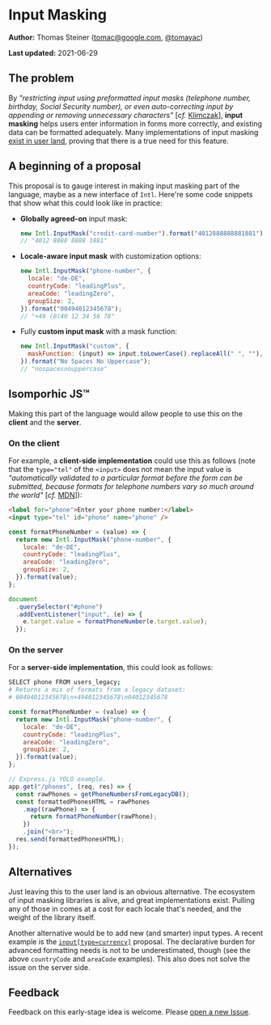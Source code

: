 # Input Masking

**Author:** Thomas Steiner ([tomac@google.com](mailto:tomac@google.com),
[@tomayac](https://twitter.com/tomayac))

**Last updated:** 2021-06-29

## The problem

By _"restricting input using preformatted input masks (telephone number,
birthday, Social Security number), or even auto-correcting input by appending or
removing unnecessary characters"_ [_cf._
[Klimczak](https://books.google.es/books?id=xMJOm4ppCkYC&printsec=frontcover&dq=editions:OTpjPvHq_7MC&hl=en&sa=X&redir_esc=y#v=onepage&q=input%20masks&f=false)],
**input masking** helps users enter information in forms more correctly, and
existing data can be formatted adequately. Many implementations of input masking
[exist in user land](https://bashooka.com/coding/javascript-input-mask-libraries/),
proving that there is a true need for this feature.

## A beginning of a proposal

This proposal is to gauge interest in making input masking part of the language,
maybe as a new interface of `Intl`. Here're some code snippets that show what
this could look like in practice:

- **Globally agreed-on** input mask:

  ```js
  new Intl.InputMask("credit-card-number").format("4012888888881881");
  // "4012 8888 8888 1881"
  ```

- **Locale-aware input mask** with customization options:
  ```js
  new Intl.InputMask("phone-number", {
    locale: "de-DE",
    countryCode: "leadingPlus",
    areaCode: "leadingZero",
    groupSize: 2,
  }).format("00494012345678");
  // "+49 (0)40 12 34 56 78"
  ```
- Fully **custom input mask** with a mask function:

  ```js
  new Intl.InputMask("custom", {
    maskFunction: (input) => input.toLowerCase().replaceAll(" ", ""),
  }).format("No Spaces No Uppercase");
  // "nospacesnouppercase"
  ```

## Isomporhic JS™

Making this part of the language would allow people to use this on
the **client** and the **server**.

### On the client

For example, a **client-side implementation** could use this as follows (note
that the `type="tel"` of the `<input>` does not mean the input value is
_"automatically validated to a particular format before the
form can be submitted, because formats for telephone numbers vary so much around
the world"_ [_cf._
[MDN](https://developer.mozilla.org/en-US/docs/Web/HTML/Element/input/tel#:~:text=the%20input%20value%20is%20not%20automatically%20validated%20to%20a%20particular%20format%20before%20the%20form%20can%20be%20submitted%2C%20because%20formats%20for%20telephone%20numbers%20vary%20so%20much%20around%20the%20world.)]):

```html
<label for="phone">Enter your phone number:</label>
<input type="tel" id="phone" name="phone" />
```

```js
const formatPhoneNumber = (value) => {
  return new Intl.InputMask("phone-number", {
    locale: "de-DE",
    countryCode: "leadingPlus",
    areaCode: "leadingZero",
    groupSize: 2,
  }).format(value);
};

document
  .querySelector("#phone")
  .addEventListener("input", (e) => {
    e.target.value = formatPhoneNumber(e.target.value);
  });
```

### On the server

For a **server-side implementation**, this could look as follows:

```bash
SELECT phone FROM users_legacy;
# Returns a mix of formats from a legacy dataset:
# 00494012345678\n+494012345678\n04012345678
```

```js
const formatPhoneNumber = (value) => {
  return new Intl.InputMask("phone-number", {
    locale: "de-DE",
    countryCode: "leadingPlus",
    areaCode: "leadingZero",
    groupSize: 2,
  }).format(value);
};

// Express.js YOLO example.
app.get("/phones", (req, res) => {
  const rawPhones = getPhoneNumbersFromLegacyDB();
  const formattedPhonesHTML = rawPhones
    .map((rawPhone) => {
      return formatPhoneNumber(rawPhone);
    })
    .join("<br>");
  res.send(formattedPhonesHTML);
});
```

## Alternatives

Just leaving this to the user land is an obvious alternative. The ecosystem of
input masking libraries is alive, and great implementations exist. Pulling any
of those in comes at a cost for each locale that's needed, and the weight of the
library itself.

Another alternative would be to add new (and smarter) input types. A recent
example is the
[`input[type=currency]`](https://discourse.wicg.io/t/proposal-input-type-currency/5398)
proposal. The declarative burden for advanced formatting needs is not to be
underestimated, though (see the above `countryCode` and `areaCode` examples).
This also does not solve the issue on the server side.

## Feedback

Feedback on this early-stage idea is welcome. Please
[open a new Issue](https://github.com/tomayac/js-input-masking/issues).
